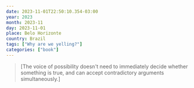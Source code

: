```yaml
---
date: 2023-11-01T22:50:10.354-03:00
year: 2023
month: 2023-11
day: 2023-11-01
place: Belo Horizonte
country: Brazil
tags: ["Why are we yelling?"]
categories: ["book"]
---
```

> [The voice of possibility doesn't need to immediately decide whether something is true, and can accept contradictory arguments simultaneously.]
